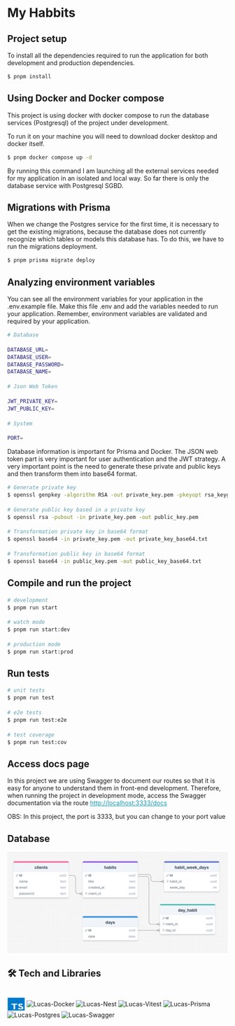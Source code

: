 # My Habbits

## Project setup

To install all the dependencies required to run the application for both development and production dependencies.

```bash
$ pnpm install
```

## Using Docker and Docker compose

This project is using docker with docker compose to run the database services (Postgresql) of the project under development.

To run it on your machine you will need to download docker desktop and docker itself.

```bash
$ pnpm docker compose up -d
```

By running this command I am launching all the external services needed for my application in an isolated and local way. So far there is only the database service with Postgresql SGBD.

## Migrations with Prisma

When we change the Postgres service for the first time, it is necessary to get the existing migrations, because the database does not currently recognize which tables or models this database has. To do this, we have to run the migrations deployment.

```bash
$ pnpm prisma migrate deploy
```

## Analyzing environment variables

You can see all the environment variables for your application in the .env.example file. Make this file .env and add the variables needed to run your application. Remember, environment variables are validated and required by your application.

```bash
# Database 

DATABASE_URL=
DATABASE_USER=
DATABASE_PASSWORD=
DATABASE_NAME=

# Json Web Token

JWT_PRIVATE_KEY=
JWT_PUBLIC_KEY=

# System

PORT=

```
Database information is important for Prisma and Docker. The JSON web token part is very important for user authentication and the JWT strategy. A very important point is the need to generate these private and public keys and then transform them into base64 format.

```bash
# Generate private key
$ openssl genpkey -algorithm RSA -out private_key.pem -pkeyopt rsa_keygen_bits:2048

# Generate public key based in a private key
$ openssl rsa -pubout -in private_key.pem -out public_key.pem

# Transformation private key in base64 format
$ openssl base64 -in private_key.pem -out private_key_base64.txt

# Transformation public key in base64 format
$ openssl base64 -in public_key.pem -out public_key_base64.txt

```


## Compile and run the project

```bash
# development
$ pnpm run start

# watch mode
$ pnpm run start:dev

# production mode
$ pnpm run start:prod
```

## Run tests

```bash
# unit tests
$ pnpm run test

# e2e tests
$ pnpm run test:e2e

# test coverage
$ pnpm run test:cov
```

## Access docs page

In this project we are using Swagger to document our routes so that it is easy for anyone to understand them in front-end development. Therefore, when running the project in development mode, access the Swagger documentation via the route <a href="http://localhost:3333/docs" style="color: #189ab4;">http://localhost:3333/docs</a> 

OBS: In this project, the port is 3333, but you can change to your port value

## Database

![](docs/images/db-logic.png)

## 🛠 Tech and Libraries

<div style="display: inline_block"><br>
  <img align="center" alt="Lucas-Ts" height="30" width="40" src="https://raw.githubusercontent.com/devicons/devicon/master/icons/typescript/typescript-plain.svg">
  <img align="center" alt="Lucas-Docker" height="30" width="40" src="https://cdn.jsdelivr.net/gh/devicons/devicon@latest/icons/docker/docker-plain-wordmark.svg" >
  <img align="center" alt="Lucas-Nest" height="30" width="40" src="https://cdn.jsdelivr.net/gh/devicons/devicon@latest/icons/nestjs/nestjs-original.svg" />
  <img align="center" alt="Lucas-Vitest" height="30" width="40" src="https://cdn.jsdelivr.net/gh/devicons/devicon@latest/icons/vitest/vitest-original.svg" />
  <img align="center" alt="Lucas-Prisma" height="30" width="40" src="https://cdn.jsdelivr.net/gh/devicons/devicon@latest/icons/prisma/prisma-original.svg" />
  <img align="center" alt="Lucas-Postgres" height="30" width="40" src="https://cdn.jsdelivr.net/gh/devicons/devicon@latest/icons/postgresql/postgresql-original.svg" />
  <img align="center" alt="Lucas-Swagger" height="30" width="40" src="https://cdn.jsdelivr.net/gh/devicons/devicon@latest/icons/swagger/swagger-original.svg" />
</div>

